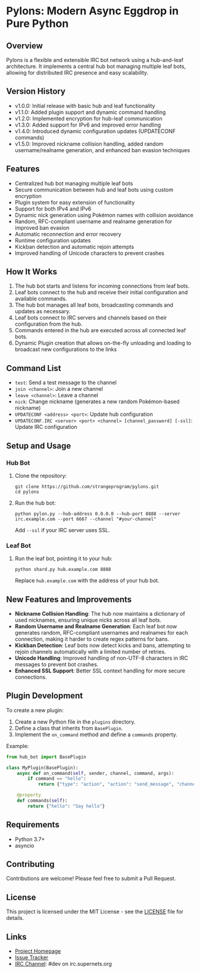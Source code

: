 # Pylons: Modern Async Eggdrop in Pure Python

## Overview
Pylons is a flexible and extensible IRC bot network using a hub-and-leaf architecture. It implements a central hub bot managing multiple leaf bots, allowing for distributed IRC presence and easy scalability.

## Version History
- v1.0.0: Initial release with basic hub and leaf functionality
- v1.1.0: Added plugin support and dynamic command handling
- v1.2.0: Implemented encryption for hub-leaf communication
- v1.3.0: Added support for IPv6 and improved error handling
- v1.4.0: Introduced dynamic configuration updates (UPDATECONF commands)
- v1.5.0: Improved nickname collision handling, added random username/realname generation, and enhanced ban evasion techniques

## Features
- Centralized hub bot managing multiple leaf bots
- Secure communication between hub and leaf bots using custom encryption
- Plugin system for easy extension of functionality
- Support for both IPv4 and IPv6
- Dynamic nick generation using Pokémon names with collision avoidance
- Random, RFC-compliant username and realname generation for improved ban evasion
- Automatic reconnection and error recovery
- Runtime configuration updates
- Kickban detection and automatic rejoin attempts
- Improved handling of Unicode characters to prevent crashes

## How It Works
1. The hub bot starts and listens for incoming connections from leaf bots.
2. Leaf bots connect to the hub and receive their initial configuration and available commands.
3. The hub bot manages all leaf bots, broadcasting commands and updates as necessary.
4. Leaf bots connect to IRC servers and channels based on their configuration from the hub.
5. Commands entered in the hub are executed across all connected leaf bots.
6. Dynamic Plugin creation that allows on-the-fly unloading and loading to broadcast new configurations to the links

## Command List
- `test`: Send a test message to the channel
- `join <channel>`: Join a new channel
- `leave <channel>`: Leave a channel
- `nick`: Change nickname (generates a new random Pokémon-based nickname)
- `UPDATECONF <address> <port>`: Update hub configuration
- `UPDATECONF.IRC <server> <port> <channel> [channel_password] [-ssl]`: Update IRC configuration

## Setup and Usage
### Hub Bot
1. Clone the repository:
   ```
   git clone https://github.com/strangeprogram/pylons.git
   cd pylons
   ```
2. Run the hub bot:
   ```
   python pylon.py --hub-address 0.0.0.0 --hub-port 8888 --server irc.example.com --port 6667 --channel "#your-channel"
   ```
   Add `--ssl` if your IRC server uses SSL.

### Leaf Bot
1. Run the leaf bot, pointing it to your hub:
   ```
   python shard.py hub.example.com 8888
   ```
   Replace `hub.example.com` with the address of your hub bot.

## New Features and Improvements
- **Nickname Collision Handling**: The hub now maintains a dictionary of used nicknames, ensuring unique nicks across all leaf bots.
- **Random Username and Realname Generation**: Each leaf bot now generates random, RFC-compliant usernames and realnames for each connection, making it harder to create regex patterns for bans.
- **Kickban Detection**: Leaf bots now detect kicks and bans, attempting to rejoin channels automatically with a limited number of retries.
- **Unicode Handling**: Improved handling of non-UTF-8 characters in IRC messages to prevent bot crashes.
- **Enhanced SSL Support**: Better SSL context handling for more secure connections.

## Plugin Development
To create a new plugin:
1. Create a new Python file in the `plugins` directory.
2. Define a class that inherits from `BasePlugin`.
3. Implement the `on_command` method and define a `commands` property.

Example:
```python
from hub_bot import BasePlugin

class MyPlugin(BasePlugin):
    async def on_command(self, sender, channel, command, args):
        if command == "hello":
            return {"type": "action", "action": "send_message", "channel": channel, "message": "Hello, World!"}

    @property
    def commands(self):
        return {"hello": "Say hello"}
```

## Requirements
- Python 3.7+
- asyncio

## Contributing
Contributions are welcome! Please feel free to submit a Pull Request.

## License
This project is licensed under the MIT License - see the [LICENSE](LICENSE) file for details.

## Links
- [Project Homepage](https://github.com/strangeprogram/pylons)
- [Issue Tracker](https://github.com/strangeprogram/pylons/issues)
- [IRC Channel](#): #dev on irc.supernets.org
